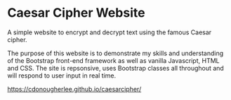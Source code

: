 # Caesar Cipher Website
A simple website to encrypt and decrypt text using the famous Caesar cipher.

The purpose of this website is to demonstrate my skills and understanding of the Bootstrap front-end framework as well as vanilla Javascript, HTML and CSS. The site is repsonsive, uses Bootstrap classes all throughout and will respond to user input in real time. 

https://cdonougherlee.github.io/caesarcipher/